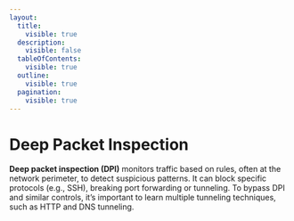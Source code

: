 ```yaml
---
layout:
  title:
    visible: true
  description:
    visible: false
  tableOfContents:
    visible: true
  outline:
    visible: true
  pagination:
    visible: true
---
```


# Deep Packet Inspection

**Deep packet inspection (DPI)** monitors traffic based on rules, often at the network perimeter, to detect suspicious patterns. It can block specific protocols (e.g., SSH), breaking port forwarding or tunneling. To bypass DPI and similar controls, it’s important to learn multiple tunneling techniques, such as HTTP and DNS tunneling.
